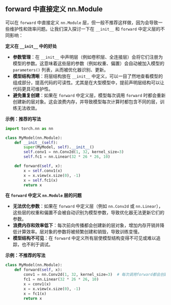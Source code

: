 ## forward 中直接定义 nn.Module

可以在 `forward` 中直接定义 `nn.Module` 层，但一般不推荐这样做，因为会导致一些维护性和效率问题。让我们深入探讨一下在 `__init__` 和 `forward` 中定义层的不同影响：

**定义在 `__init__` 中的好处**

   - **参数管理**：在 `__init__` 中声明层（例如卷积层、全连接层）会将它们注册为模型的参数。这意味着这些层的参数（例如权重、偏置）会自动被加入模型的 `parameters()` 列表，从而被优化器识别、更新。
   - **模型结构清晰**：将层结构放在 `__init__` 中定义，可以一目了然地查看模型的组成部分，提高代码的可读性。尤其是在大型模型中，提前声明层结构可以让代码更具可维护性。
   - **避免重复创建**：如果在 `forward` 中定义层，模型每次调用 `forward` 时都会重新创建新的层对象。这会浪费内存，并导致模型每次计算时都包含不同的层，训练无法收敛。

**示例：推荐的写法**

```python
import torch.nn as nn

class MyModel(nn.Module):
    def __init__(self):
        super(MyModel, self).__init__()
        self.conv1 = nn.Conv2d(1, 32, kernel_size=3)
        self.fc1 = nn.Linear(32 * 26 * 26, 10)

    def forward(self, x):
        x = self.conv1(x)
        x = x.view(x.size(0), -1)
        x = self.fc1(x)
        return x
```

**在 `forward` 中定义 `nn.Module` 层的问题**

   - **无法优化参数**：如果在 `forward` 中定义层（例如 `nn.Conv2d` 或 `nn.Linear`），这些层的权重和偏置不会被自动识别为模型参数，导致优化器无法更新它们的参数。
   - **浪费内存和效率低下**：每次前向传播都会创建新的层对象，增加内存开销并降低计算效率。层对象的参数将被频繁创建和销毁，导致训练变慢。
   - **模型结构不可见**：在 `forward` 中定义所有层使模型结构变得不可见或难以追踪，也不利于调试。

**示例：不推荐的写法**

```python
class MyModel(nn.Module):
    def forward(self, x):
        conv1 = nn.Conv2d(1, 32, kernel_size=3)  # 每次调用forward都会创建新的层
        fc1 = nn.Linear(32 * 26 * 26, 10)
        x = conv1(x)
        x = x.view(x.size(0), -1)
        x = fc1(x)
        return x
```
